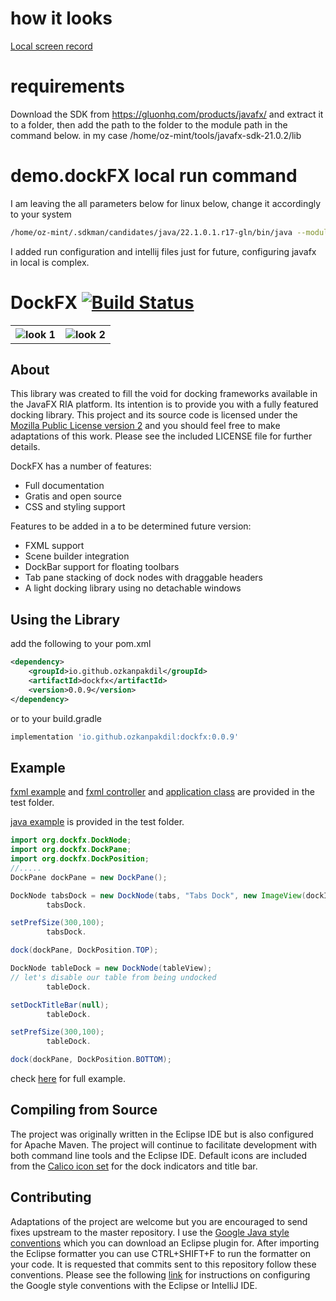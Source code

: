 # how it looks 
[Local screen record](https://github.com/ozkanpakdil/DockFX/assets/604405/2a6e7c72-9fe8-45ed-a036-f99fbcae724f)

# requirements
Download the SDK from https://gluonhq.com/products/javafx/ and extract it to a folder, then add the path to the folder to the module path in the command below. in my case /home/oz-mint/tools/javafx-sdk-21.0.2/lib

# demo.dockFX local run command
I am leaving the all parameters below for linux below, change it accordingly to your system

```bash
/home/oz-mint/.sdkman/candidates/java/22.1.0.1.r17-gln/bin/java --module-path /home/oz-mint/tools/javafx-sdk-21.0.2/lib --add-modules=javafx.controls,javafx.web --add-exports=javafx.controls/com.sun.javafx.scene.control=ALL-UNNAMED --add-exports=javafx.graphics/com.sun.javafx.css=ALL-UNNAMED --add-exports=javafx.graphics/com.sun.javafx.scene.input=ALL-UNNAMED -javaagent:/home/oz-mint/.local/share/JetBrains/Toolbox/apps/intellij-idea-ultimate/lib/idea_rt.jar=42347:/home/oz-mint/.local/share/JetBrains/Toolbox/apps/intellij-idea-ultimate/bin -Dfile.encoding=UTF-8 -classpath /home/oz-mint/Downloads/DockFX/target/test-classes:/home/oz-mint/Downloads/DockFX/target/classes:/home/oz-mint/.m2/repository/org/openjfx/javafx-web/21/javafx-web-21.jar:/home/oz-mint/.m2/repository/org/openjfx/javafx-web/21/javafx-web-21-linux.jar:/home/oz-mint/.m2/repository/org/openjfx/javafx-media/21/javafx-media-21.jar:/home/oz-mint/.m2/repository/org/openjfx/javafx-media/21/javafx-media-21-linux.jar:/home/oz-mint/.m2/repository/org/openjfx/javafx-controls/21/javafx-controls-21.jar:/home/oz-mint/.m2/repository/org/openjfx/javafx-controls/21/javafx-controls-21-linux.jar:/home/oz-mint/.m2/repository/org/openjfx/javafx-graphics/21/javafx-graphics-21.jar:/home/oz-mint/.m2/repository/org/openjfx/javafx-graphics/21/javafx-graphics-21-linux.jar:/home/oz-mint/.m2/repository/org/openjfx/javafx-base/21/javafx-base-21.jar:/home/oz-mint/.m2/repository/org/openjfx/javafx-base/21/javafx-base-21-linux.jar:/home/oz-mint/.m2/repository/org/openjfx/javafx-fxml/21/javafx-fxml-21.jar:/home/oz-mint/.m2/repository/org/openjfx/javafx-fxml/21/javafx-fxml-21-linux.jar:/home/oz-mint/.m2/repository/org/junit/jupiter/junit-jupiter-api/5.9.2/junit-jupiter-api-5.9.2.jar:/home/oz-mint/.m2/repository/org/opentest4j/opentest4j/1.2.0/opentest4j-1.2.0.jar:/home/oz-mint/.m2/repository/org/junit/platform/junit-platform-commons/1.9.2/junit-platform-commons-1.9.2.jar:/home/oz-mint/.m2/repository/org/apiguardian/apiguardian-api/1.1.2/apiguardian-api-1.1.2.jar:/home/oz-mint/.m2/repository/org/junit/jupiter/junit-jupiter-engine/5.9.2/junit-jupiter-engine-5.9.2.jar:/home/oz-mint/.m2/repository/org/junit/platform/junit-platform-engine/1.9.2/junit-platform-engine-1.9.2.jar:/home/oz-mint/.m2/repository/org/testfx/testfx-junit5/4.0.17/testfx-junit5-4.0.17.jar:/home/oz-mint/.m2/repository/org/testfx/testfx-core/4.0.17/testfx-core-4.0.17.jar:/home/oz-mint/.m2/repository/org/osgi/org.osgi.core/6.0.0/org.osgi.core-6.0.0.jar:/home/oz-mint/.m2/repository/org/hamcrest/hamcrest/2.1/hamcrest-2.1.jar:/home/oz-mint/.m2/repository/org/assertj/assertj-core/3.13.2/assertj-core-3.13.2.jar:/home/oz-mint/.m2/repository/org/junit/jupiter/junit-jupiter-params/5.9.2/junit-jupiter-params-5.9.2.jar org.dockfx.demo.DockFX
```

I added run configuration and intellij files just for future, configuring javafx in local is complex.

# DockFX [![Build Status](https://goombert.visualstudio.com/DockFX/_apis/build/status/RobertBColton.DockFX?branchName=master)](https://goombert.visualstudio.com/DockFX/_build/latest?definitionId=1&branchName=master)
<table>
<tr>
<th><img alt="look 1" src="http://sites.psu.edu/robertbcolton/wp-content/uploads/sites/19608/2014/10/dockfxhover.png" ></th>
<th><img alt="look 2" src="http://sites.psu.edu/robertbcolton/wp-content/uploads/sites/19608/2014/10/dockfxdocked.png" ></th>
</tr>
</table>

## About
This library was created to fill the void for docking frameworks available in the JavaFX RIA platform. Its intention is to provide you with a fully featured docking library. This project and its source code is licensed under the [Mozilla Public License version 2](https://www.mozilla.org/en-US/MPL/2.0/) and you should feel free to make adaptations of this work. Please see the included LICENSE file for further details.

DockFX has a number of features:
* Full documentation
* Gratis and open source
* CSS and styling support

Features to be added in a to be determined future version:
* FXML support
* Scene builder integration
* DockBar support for floating toolbars
* Tab pane stacking of dock nodes with draggable headers
* A light docking library using no detachable windows

## Using the Library
add the following to your pom.xml
```xml
<dependency>
    <groupId>io.github.ozkanpakdil</groupId>
    <artifactId>dockfx</artifactId>
    <version>0.0.9</version>
</dependency>
```
or to your build.gradle
```groovy
implementation 'io.github.ozkanpakdil:dockfx:0.0.9'
```
## Example
[fxml example](./src/test/resources/main.fxml) and [fxml controller](./src/test/java/org/dockfx/fxmldemo/MainController.java) and [application class](./src/test/java/org/dockfx/fxmldemo/FxmlDemo.java) are provided in the test folder.

[java example](./src/test/java/org/dockfx/demo/DockFX.java) is provided in the test folder.

```java
import org.dockfx.DockNode;
import org.dockfx.DockPane;
import org.dockfx.DockPosition;
//.....
DockPane dockPane = new DockPane();

DockNode tabsDock = new DockNode(tabs, "Tabs Dock", new ImageView(dockImage));
        tabsDock.

setPrefSize(300,100);
        tabsDock.

dock(dockPane, DockPosition.TOP);

DockNode tableDock = new DockNode(tableView);
// let's disable our table from being undocked
        tableDock.

setDockTitleBar(null);
        tableDock.

setPrefSize(300,100);
        tableDock.

dock(dockPane, DockPosition.BOTTOM);

```
check [here](./src/test/java/org/dockfx/demo/DockFX.java) for full example.
## Compiling from Source
The project was originally written in the Eclipse IDE but is also configured for Apache Maven. The project will continue to facilitate development with both command line tools and the Eclipse IDE. Default icons are included from the [Calico icon set](https://github.com/enigma-dev/Calico-Icon) for the dock indicators and title bar.

## Contributing
Adaptations of the project are welcome but you are encouraged to send fixes upstream to the master repository. I use the [Google Java style conventions](https://github.com/google/styleguide) which you can download an Eclipse plugin for. After importing the Eclipse formatter you can use CTRL+SHIFT+F to run the formatter on your code. It is requested that commits sent to this repository follow these conventions. Please see the following [link](https://github.com/HPI-Information-Systems/Metanome/wiki/Installing-the-google-styleguide-settings-in-intellij-and-eclipse) for instructions on configuring the Google style conventions with the Eclipse or IntelliJ IDE.
